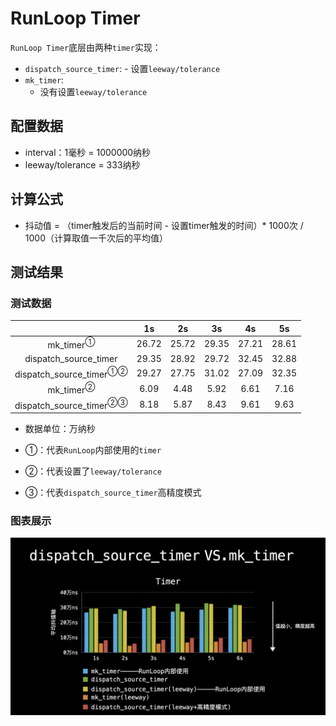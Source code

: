 # RunLoop Timer
`RunLoop Timer`底层由两种`timer`实现：
* `dispatch_source_timer`:
        - 设置`leeway/tolerance`
* `mk_timer`:
    - 没有设置`leeway/tolerance`

## 配置数据
* interval：1毫秒 = 1000000纳秒
* leeway/tolerance = 333纳秒
 
## 计算公式

- 抖动值 = （timer触发后的当前时间 - 设置timer触发的时间）* 1000次 / 1000（计算取值一千次后的平均值）

## 测试结果
### 测试数据

|	    | 1s  | 2s  | 3s  |	 4s |	 5s |
|:---:|:---:|:---:|:---:|:---:|:---:|
|mk_timer<sup>①</sup>|	26.72|	25.72|	29.35|	27.21|	28.61|
|dispatch_source_timer|	29.35|	28.92|	29.72|	32.45|	32.88|
|dispatch_source_timer<sup>①②</sup>|	29.27|	27.75|	31.02|	27.09|	32.35|
|mk_timer<sup>②</sup>|	6.09|	4.48|	5.92|	6.61|	7.16|
|dispatch_source_timer<sup>②③</sup>|	8.18|	5.87|	8.43|	9.61|	9.63|

* 数据单位：万纳秒

* ①：代表`RunLoop`内部使用的`timer`
* ②：代表设置了`leeway/tolerance`
* ③：代表`dispatch_source_timer`高精度模式

### 图表展示

![RunLoop_Timer001-c1000](./media/RunLoop_Timer001.jpeg)

